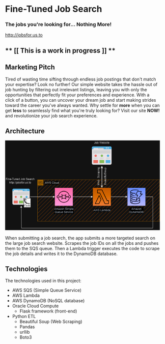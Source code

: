 # Fine-Tuned Job Search
### The jobs you're looking for... Nothing More!
http://jobsfor.us.to


## ** [[ **This is a work in progress** ]] **

## Marketing Pitch
Tired of wasting time sifting through endless job postings that don't match your expertise?
Look no further! Our simple website takes the hassle out of job hunting by filtering out irrelevant listings, leaving you with only the opportunities that perfectly fit your preferences and experience. 
With a click of a button, you can uncover your dream job and start making strides toward the career you've always wanted. Why settle for **__more__** when you can get **__less__** to seamlessly find what you're truly looking for? Visit our site **NOW!** and revolutionize your job search experience.

## Architecture
![Fine-Tuned Job Search diagram](https://github.com/mikewschmidt/fine-tuned-job-search/blob/master/templates/fine-tuned-job-search.drawio.png "Fine-Tuned Job Search diagram")

When submitting a job search, the app submits a more targeted search on the large job search website. Scrapes the job IDs on all the jobs and pushes them to the SQS queue. Then a Lambda trigger executes the code to scrape the job details and writes it to the DynamoDB database.


## Technologies
The technologies used in this project:
- AWS SQS (Simple Queue Service)
- AWS Lambda
- AWS DynamoDB (NoSQL database)
- Oracle Cloud Compute
  - Flask framework (front-end)
- Python ETL
  - Beautiful Soup (Web Scraping)
  - Pandas
  - urllib
  - Boto3
